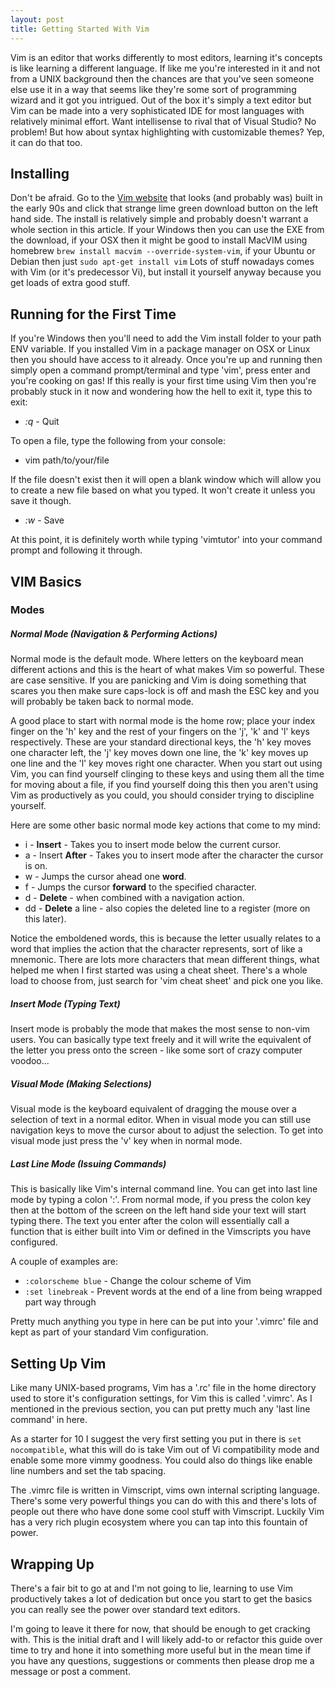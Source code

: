 ```yaml
---
layout: post
title: Getting Started With Vim
---
```


Vim is an editor that works differently to most editors, learning it's concepts is like learning a different language. If like me you're interested in it and not from a UNIX background then the chances are that you've seen someone else use it in a way that seems like they're some sort of programming wizard and it got you intrigued.
Out of the box it's simply a text editor but Vim can be made into a very sophisticated IDE for most languages with relatively minimal effort. Want intellisense to rival that of Visual Studio? No problem! But how about syntax highlighting with customizable themes? Yep, it can do that too.

## Installing
Don't be afraid. Go to the [Vim website](http://vim.org) that looks (and probably was) built in the early 90s and click that strange lime green download button on the left hand side. The install is relatively simple and probably doesn't warrant a whole section in this article. If your Windows then you can use the EXE from the download, if your OSX then it might be good to install MacVIM using homebrew `brew install macvim --override-system-vim`, if your Ubuntu or Debian then just `sudo apt-get install vim`
Lots of stuff nowadays comes with Vim (or it's predecessor Vi), but install it yourself anyway because you get loads of extra good stuff.


## Running for the First Time
If you're Windows then you'll need to add the Vim install folder to your path ENV variable. If you installed Vim in a package manager on OSX or Linux then you should have access to it already.
Once you're up and running then simply open a command prompt/terminal and type 'vim', press enter and you're cooking on gas!
If this really is your first time using Vim then you're probably stuck in it now and wondering how the hell to exit it, type this to exit:

 - *:q*     - Quit

To open a file, type the following from your console:

 - vim  path/to/your/file

If the file doesn't exist then it will open a blank window which will allow you to create a new file based on what you typed. It won't create it unless you save it though.

 - *:w*    - Save

At this point, it is definitely worth while typing 'vimtutor' into your command prompt and following it through.

## VIM Basics

### Modes

##### Normal Mode (Navigation & Performing Actions)
Normal mode is the default mode. Where letters on the keyboard mean different actions and this is the heart of what makes Vim so powerful. These are case sensitive. If you are panicking and Vim is doing something that scares you then make sure caps-lock is off and mash the ESC key and you will probably be taken back to normal mode.

A good place to start with normal mode is the home row; place your index finger on the 'h' key and the rest of your fingers on the 'j', 'k' and 'l' keys respectively. These are your standard directional keys, the 'h' key moves one character left, the 'j' key moves down one line, the 'k' key moves up one line and the 'l' key moves right one character. When you start out using Vim, you can find yourself clinging to these keys and using them all the time for moving about a file, if you find yourself doing this then you aren't using Vim as productively as you could, you should consider trying to discipline yourself.

Here are some other basic normal mode key actions that come to my mind:

 - i            - **Insert** - Takes you to insert mode below the current cursor.
 - a            - Insert **After** - Takes you to insert mode after the character the cursor is on.
 - w            - Jumps the cursor ahead one **word**.
 - f<character> - Jumps the cursor **forward** to the specified character.
 - d            - **Delete** - when combined with a navigation action.
 - dd           - **Delete** a line - also copies the deleted line to a register (more on this later).

Notice the emboldened words, this is because the letter usually relates to a word that implies the action that the character represents, sort of like a mnemonic. There are lots more characters that mean different things, what helped me when I first started was using a cheat sheet. There's a whole load to choose from, just search for 'vim cheat sheet' and pick one you like.

##### Insert Mode (Typing Text)
Insert mode is probably the mode that makes the most sense to non-vim users. You can basically type text freely and it will write the equivalent of the letter you press onto the screen - like some sort of crazy computer voodoo...

##### Visual Mode (Making Selections)
Visual mode is the keyboard equivalent of dragging the mouse over a selection of text in a normal editor. When in visual mode you can still use navigation keys to move the cursor about to adjust the selection. To get into visual mode just press the 'v' key when in normal mode.

##### Last Line Mode (Issuing Commands)
This is basically like Vim's internal command line. You can get into last line mode by typing a colon ':'. From normal mode, if you press the colon key then at the bottom of the screen on the left hand side your text will start typing there. The text you enter after the colon will essentially call a function that is either built into Vim or defined in the Vimscripts you have configured. 

A couple of examples are:

 - `:colorscheme blue` - Change the colour scheme of Vim
 - `:set linebreak`    - Prevent words at the end of a line from being wrapped part way through

Pretty much anything you type in here can be put into your '.vimrc' file and kept as part of your standard Vim configuration.

## Setting Up Vim
Like many UNIX-based programs, Vim has a '.rc' file in the home directory used to store it's configuration settings, for Vim this is called '.vimrc'. As I mentioned in the previous section, you can put pretty much any 'last line command' in here.

As a starter for 10 I suggest the very first setting you put in there is `set nocompatible`, what this will do is take Vim out of Vi compatibility mode and enable some more vimmy goodness.
You could also do things like enable line numbers and set the tab spacing.

The .vimrc file is written in Vimscript, vims own internal scripting language. There's some very powerful things you can do with this and there's lots of people out there who have done some cool stuff with Vimscript. Luckily Vim has a very rich plugin ecosystem where you can tap into this fountain of power.

## Wrapping Up
There's a fair bit to go at and I'm not going to lie, learning to use Vim productively takes a lot of dedication but once you start to get the basics you can really see the power over standard text editors.

I'm going to leave it there for now, that should be enough to get cracking with. This is the initial draft and I will likely add-to or refactor this guide over time to try and hone it into something more useful but in the mean time if you have any questions, suggestions or comments then please drop me a message or post a comment.
